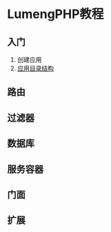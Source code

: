 LumengPHP教程
=============

入门
----

1. 创建应用
2. [应用目录结构](chapter-introduction/app-directory-structure.md)

路由
----

过滤器
-----

数据库
-----

服务容器
-------

门面
----

扩展
----
